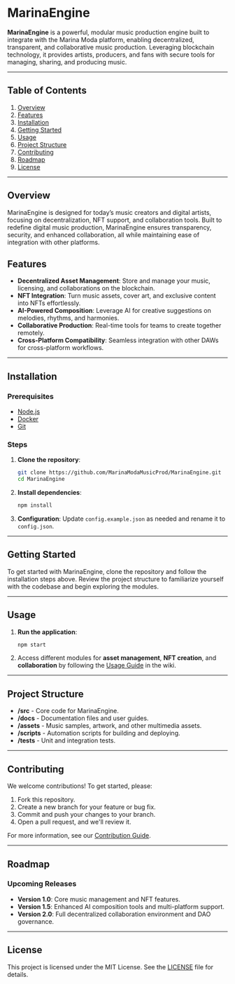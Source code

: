 
# **MarinaEngine**

**MarinaEngine** is a powerful, modular music production engine built to integrate with the Marina Moda platform, enabling decentralized, transparent, and collaborative music production. Leveraging blockchain technology, it provides artists, producers, and fans with secure tools for managing, sharing, and producing music.

---

## **Table of Contents**

1. [Overview](#overview)
2. [Features](#features)
3. [Installation](#installation)
4. [Getting Started](#getting-started)
5. [Usage](#usage)
6. [Project Structure](#project-structure)
7. [Contributing](#contributing)
8. [Roadmap](#roadmap)
9. [License](#license)

---

## **Overview**

MarinaEngine is designed for today’s music creators and digital artists, focusing on decentralization, NFT support, and collaboration tools. Built to redefine digital music production, MarinaEngine ensures transparency, security, and enhanced collaboration, all while maintaining ease of integration with other platforms.

## **Features**

- **Decentralized Asset Management**: Store and manage your music, licensing, and collaborations on the blockchain.
- **NFT Integration**: Turn music assets, cover art, and exclusive content into NFTs effortlessly.
- **AI-Powered Composition**: Leverage AI for creative suggestions on melodies, rhythms, and harmonies.
- **Collaborative Production**: Real-time tools for teams to create together remotely.
- **Cross-Platform Compatibility**: Seamless integration with other DAWs for cross-platform workflows.

---

## **Installation**

### Prerequisites

- [Node.js](https://nodejs.org/)
- [Docker](https://www.docker.com/)
- [Git](https://git-scm.com/)

### Steps

1. **Clone the repository**:
   ```bash
   git clone https://github.com/MarinaModaMusicProd/MarinaEngine.git
   cd MarinaEngine
   ```

2. **Install dependencies**:
   ```bash
   npm install
   ```

3. **Configuration**: Update `config.example.json` as needed and rename it to `config.json`.

---

## **Getting Started**

To get started with MarinaEngine, clone the repository and follow the installation steps above. Review the project structure to familiarize yourself with the codebase and begin exploring the modules.

---

## **Usage**

1. **Run the application**:
   ```bash
   npm start
   ```
   
2. Access different modules for **asset management**, **NFT creation**, and **collaboration** by following the [Usage Guide](#) in the wiki.

---

## **Project Structure**

- **/src** - Core code for MarinaEngine.
- **/docs** - Documentation files and user guides.
- **/assets** - Music samples, artwork, and other multimedia assets.
- **/scripts** - Automation scripts for building and deploying.
- **/tests** - Unit and integration tests.

---

## **Contributing**

We welcome contributions! To get started, please:

1. Fork this repository.
2. Create a new branch for your feature or bug fix.
3. Commit and push your changes to your branch.
4. Open a pull request, and we'll review it.

For more information, see our [Contribution Guide](#).

---

## **Roadmap**

### Upcoming Releases

- **Version 1.0**: Core music management and NFT features.
- **Version 1.5**: Enhanced AI composition tools and multi-platform support.
- **Version 2.0**: Full decentralized collaboration environment and DAO governance.

---

## **License**

This project is licensed under the MIT License. See the [LICENSE](LICENSE) file for details.
